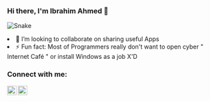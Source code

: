 ### Hi there, I'm Ibrahim Ahmed  👋

![Snake](https://github.com/YOUR_USERNAME/YOUR_USERNAME/blob/output/github-contribution-grid-snake.svg)


 

<li> 👯 I’m looking to collaborate on sharing useful Apps </li>
<li> ⚡ Fun fact: Most of Programmers really don't want to open cyber " Internet Café "  or install Windows as a job X'D </li>

### Connect with me:

[<img align="left" alt="LinkedIn" width="22px" src="https://cdn.jsdelivr.net/npm/simple-icons@v3/icons/linkedin.svg" />](https://eg.linkedin.com/in/ibrahimahmed1998)

[<img align="left" alt="stackoverflow" width="22px" src="https://github.com/ibrahimahmed1998/QuickAccess/blob/main/IMG/stackoverflow.png" />](https://www.stackoverflow.com/users/9016681)
